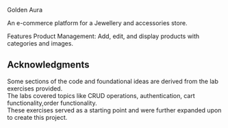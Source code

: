 Golden Aura

An e-commerce platform for a Jewellery and accessories store.


Features
Product Management: Add, edit, and display products with categories and images.







## Acknowledgments

Some sections of the code and foundational ideas are derived from the lab exercises provided.  
The labs covered topics like CRUD operations, authentication, cart functionality,order functionality.  
These exercises served as a starting point and were further expanded upon to create this project.